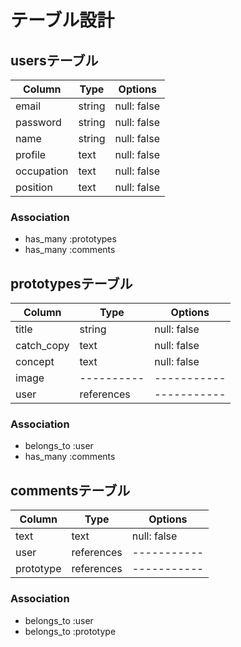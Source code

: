 # テーブル設計

## usersテーブル

| Column     | Type   | Options     |
| ---------- | ------ | ----------- |
| email      | string | null: false |
| password   | string | null: false |
| name       | string | null: false |
| profile    | text   | null: false |
| occupation | text   | null: false |
| position   | text   | null: false |

### Association

- has_many :prototypes
- has_many :comments


## prototypesテーブル

| Column     | Type       | Options     |
| ---------- | ---------- | ----------- |
| title      | string     | null: false |
| catch_copy | text       | null: false |
| concept    | text       | null: false |
| image      | ---------- | ----------- |
| user       | references | ----------- |

### Association

- belongs_to :user
- has_many :comments



## commentsテーブル

| Column     | Type       | Options     |
| ---------- | ---------- | ----------- |
| text       | text       | null: false |
| user       | references | ----------- |
| prototype  | references | ----------- |

### Association

- belongs_to :user
- belongs_to :prototype